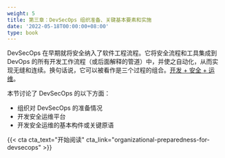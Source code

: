 ```yaml
---
weight: 5
title: 第三章：DevSecOps 组织准备、关键基本要素和实施
date: '2022-05-18T00:00:00+08:00'
type: book
---
```


DevSecOps 在早期就将安全纳入了软件工程流程。它将安全流程和工具集成到 DevOps 的所有开发工作流程（或后面解释的管道）中，并使之自动化，从而实现无缝和连续。换句话说，它可以被看作是三个过程的组合。[开发 + 安全 + 运维](https://medium.com/faun/devsecops-baking-security-into-development-process-9579418ad9a7)。

本节讨论了 DevSecOps 的以下方面：

-   组织对 DevSecOps 的准备情况
-   开发安全运维平台
-   开发安全运维的基本构件或关键原语

{{< cta cta_text="开始阅读" cta_link="organizational-preparedness-for-devsecops" >}}